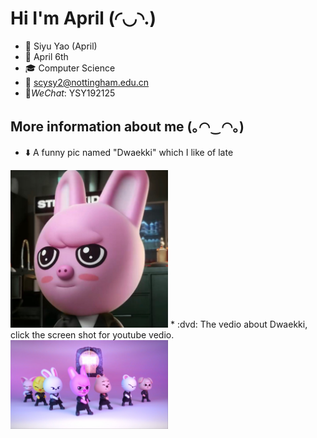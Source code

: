 # Hi I'm April ‎(◜◡◝.)

* :eyes: Siyu Yao (April)
* :birthday: April 6th
* :mortar_board: Computer Science
* :e-mail: <scysy2@nottingham.edu.cn>
* :thought_balloon:_WeChat_: YSY192125

## More information about me ‎(｡◠‿◠｡)
* :arrow_down: A funny pic named "Dwaekki" which I like of late <br>
<img src = "../images/Dwaekki.JPG" width="50%" alt="Dwaekki" />
* :dvd: The vedio about Dwaekki, click the screen shot for youtube vedio. <br>
<a href="https://youtu.be/e07iRgMQHxc" target="_blank"><img src = "../images/skzoo.JPG" width="50%" alt="screen shot"/></a>

